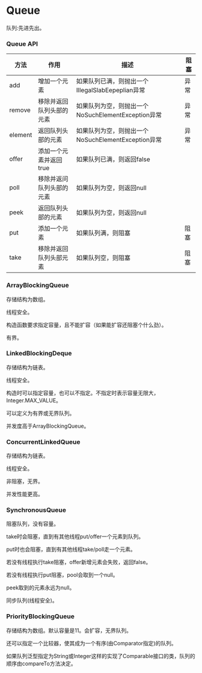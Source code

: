 # Queue

队列:先进先出。



### Queue API

| 方法    | 作用                     | 描述                                               | 阻塞 |
| ------- | ------------------------ | -------------------------------------------------- | ---- |
| add     | 增加一个元素             | 如果队列已满，则抛出一个IllegalSlabEepeplian异常   | 异常 |
| remove  | 移除并返回队列头部的元素 | 如果队列为空，则抛出一个NoSuchElementException异常 | 异常 |
| element | 返回队列头部的元素       | 如果队列为空，则抛出一个NoSuchElementException异常 | 异常 |
| offer   | 添加一个元素并返回true   | 如果队列已满，则返回false                          |      |
| poll    | 移除并返问队列头部的元素 | 如果队列为空，则返回null                           |      |
| peek    | 返回队列头部的元素       | 如果队列为空，则返回null                           |      |
| put     | 添加一个元素             | 如果队列满，则阻塞                                 | 阻塞 |
| take    | 移除并返回队列头部元素   | 如果队列空，则阻塞                                 | 阻塞 |



### ArrayBlockingQueue

存储结构为数组。

线程安全。

构造函数要求指定容量，且不能扩容（如果能扩容还阻塞个什么劲）。

有界。



### LinkedBlockingDeque

存储结构为链表。

线程安全。

构造时可以指定容量，也可以不指定。不指定时表示容量无限大，Integer.MAX_VALUE。

可以定义为有界或无界队列。

并发度高于ArrayBlockingQueue。



### ConcurrentLinkedQueue

存储结构为链表。

线程安全。

非阻塞，无界。

并发性能更高。



### SynchronousQueue

阻塞队列，没有容量。

take时会阻塞，直到有其他线程put/offer一个元素到队列。

put时也会阻塞，直到有其他线程take/poll走一个元素。

若没有线程执行take阻塞，offer新增元素会失败，返回false。

若没有线程执行put阻塞，pool会取到一个null。

peek取到的元素永远为null。

同步队列(线程安全)。



### PriorityBlockingQueue

存储结构为数组。默认容量是11。会扩容，无界队列。

还可以指定一个比较器，使其成为一个有序(由Comparator指定)的队列。

如果队列泛型指定为String或Integer这样的实现了Comparable接口的类，队列的顺序由compareTo方法决定。

